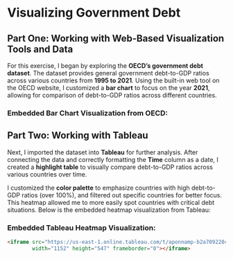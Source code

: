 # Visualizing Government Debt

## Part One: Working with Web-Based Visualization Tools and Data

For this exercise, I began by exploring the **OECD’s government debt dataset**. The dataset provides general government debt-to-GDP ratios across various countries from **1995 to 2021**. Using the built-in web tool on the OECD website, I customized a **bar chart** to focus on the year **2021**, allowing for comparison of debt-to-GDP ratios across different countries.

### Embedded Bar Chart Visualization from OECD:
<!-- If you have an embedded chart or a link to the chart, include it here -->
<!-- You can provide a URL to the OECD visualization if needed -->

## Part Two: Working with Tableau

Next, I imported the dataset into **Tableau** for further analysis. After connecting the data and correctly formatting the **Time** column as a date, I created a **highlight table** to visually compare debt-to-GDP ratios across various countries over time.

I customized the **color palette** to emphasize countries with high debt-to-GDP ratios (over 100%), and filtered out specific countries for better focus. This heatmap allowed me to more easily spot countries with critical debt situations. Below is the embedded heatmap visualization from Tableau:

### Embedded Tableau Heatmap Visualization:

```html
<iframe src="https://us-east-1.online.tableau.com/t/aponnamp-b2a709220c/views/VisualizingGovernmentDebt/VisualizingGovernmentDebt?:showVizHome=no&:embed=true"
        width="1152" height="547" frameborder="0"></iframe>
